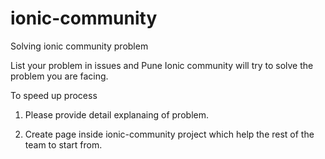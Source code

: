 # ionic-community
Solving ionic community problem 

List your problem in issues and Pune Ionic community will try to solve the problem you are facing. 

To speed up process

1. Please provide detail explanaing of problem.

2. Create page inside ionic-community project which help the rest of the team to start from.

